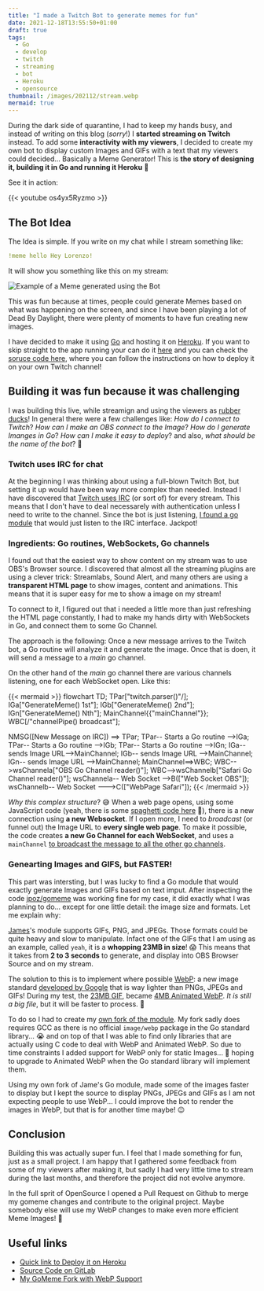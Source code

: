 ```yaml
---
title: "I made a Twitch Bot to generate memes for fun"
date: 2021-12-18T13:55:50+01:00
draft: true
tags:
  - Go
  - develop
  - twitch
  - streaming
  - bot
  - Heroku
  - opensource
thumbnail: /images/202112/stream.webp
mermaid: true
---
```

During the dark side of quarantine, I had to keep my hands busy, and instead of
writing on this blog (_sorry_!) I **started streaming on Twitch** instead. To 
add some **interactivity with my viewers**, I decided to create my own bot to 
display custom Images and GIFs with a text that my viewers could decided...
Basically a Meme Generator! This is **the story of designing it, building it in
Go and running it Heroku** 🤩

<!--more-->

See it in action:

{{< youtube os4yx5Ryzmo >}}

## The Bot Idea

The Idea is simple. If you write on my chat while I stream something like:

```yaml
!meme hello Hey Lorenzo!
```

It will show you something like this on my stream:

![Example of a Meme generated using the Bot](/images/202112/hello-example.webp#small)

This was fun because at times, people could generate Memes based on what was
happening on the screen, and since I have been playing a lot of Dead By
Daylight, there were plenty of moments to have fun creating new images.

I have decided to make it using [Go](https://go.dev) and hosting it on
[Heroku](https://heroku.com). If you want to skip straight to the app running
your can do it [here](https://koalalorenzo-twitch-meme-gen.herokuapp.com) and
you can check the
[soruce code here](http://gitlab.com/koalalorenzo/twitch-meme-generator), where
you can follow the instructions on how to deploy it on your own Twitch channel!

## Building it was fun because it was challenging
I was building this live, while streamign and using the viewers as
[rubber ducks](https://en.wikipedia.org/wiki/Rubber_duck_debugging)! In general
there were a few challenges like: _How do I connect to Twitch_? _How can I make an
OBS connect to the Image_? _How do I generate Imanges in Go_?
_How can I make it easy to deploy_? and also,
_what should be the name of the bot_? 🤣

### Twitch uses IRC for chat
At the beginning I was thinking about using a full-blown Twitch Bot, but setting
it up would have been way more complex than needed. Instead I have discovered
that [Twitch uses IRC](https://dev.twitch.tv/docs/irc) (or sort of) for every
stream. This means that I don't have to deal necessarely with authentication
unless I need to write to the channel. Since the bot is just listening,
[I found a go module](https://github.com/gempir/go-twitch-irc) that would just
listen to the IRC interface. Jackpot!

### Ingredients: Go routines, WebSockets, Go channels
I found out that the easiest way to show content on my stream was to use OBS's
Browser source. I discovered that almost all the streaming plugins are using 
a clever trick: Streamlabs, Sound Alert, and many others are using a 
**transparent HTML page** to show images, content and animations. This means
that it is super easy for me to show a image on my stream!

To connect to it, I figured out that i needed a little more than just refreshing
the HTML page constantly, I had to make my hands dirty with WebSockets in Go, 
and connect them to some Go Channel.

The approach is the following: Once a new message arrives to the Twitch bot,
a Go routine will analyze it and generate the image. Once that is doen, it will
send a message to a _main_ go channel.

On the other hand of the _main_ go channel there are various channels listening,
one for each WebSocket open. Like this:

{{< mermaid >}}
flowchart TD;
  TPar[\"twitch.parser()"/];
  IGa["GenerateMeme() 1st"];
  IGb["GenerateMeme() 2nd"];
  IGn["GenerateMeme() Nth"];
  MainChannel{{"mainChannel"}};
  WBC[/"channelPipe() broadcast"\];
  
  NMSG([New Message on IRC]) ==> TPar;
  TPar-- Starts a Go routine -->IGa;
  TPar-- Starts a Go routine -->IGb;
  TPar-- Starts a Go routine -->IGn;
  IGa-- sends Image URL-->MainChannel;
  IGb-- sends Image URL -->MainChannel;
  IGn-- sends Image URL -->MainChannel;
  MainChannel==>WBC;
  WBC-->wsChannela["OBS Go Channel reader()"];
  WBC-->wsChannelb["Safari Go Channel reader()"];
  wsChannela-- Web Socket -->B(["Web Socket OBS"]);
  wsChannelb-- Web Socket --->C(["WebPage Safari"]);
{{< /mermaid >}}

_Why this complex structure_? 😅 When a web page opens, using 
some JavaScript code (yeah, there is some [spaghetti code here](https://gitlab.com/koalalorenzo/twitch-meme-generator/-/blob/main/http/streamview.go#L43) 🤫),
there is a new connection using **a new Websocket**. If I open more, 
I need to _broadcast_ (or funnel out) the Image URL to **every single web page**. 
To make it possible, the code creates **a new Go Channel for each WebSocket**,
and uses a `mainChannel` 
[to broadcast the message to all the other go channels](https://gitlab.com/koalalorenzo/twitch-meme-generator/-/blob/main/http/channels.go#L15).

### Genearting Images and GIFS, but FASTER!
This part was intersting, but I was lucky to find a Go module that would
exactly generate Images and GIFs based on text imput. After inspecting the code
[jpoz/gomeme](https://github.com/jpoz/gomeme) was working fine for my case, it
did exactly what I was planning to do... except for one little detail: the image
size and formats. Let me explain why:

[James](https://github.com/jpoz)'s module supports GIFs, PNG, and JPEGs.
Those formats could be quite heavy and slow to manipulate. Infact one of the
GIFs that I am using as an example, called `yeah`, it is a
**whopping 23MB in size**! 😱 This means that it takes from **2 to 3 seconds**
to generate, and display into OBS Browser Source and on my stream.

The solution to this is to implement where possible
[WebP](https://en.wikipedia.org/wiki/WebP): a new image standard
[developed by Google](https://developers.google.com/speed/webp)
that is way lighter than PNGs, JPEGs and GIFs! During my test, the
[23MB GIF](https://gitlab.com/koalalorenzo/twitch-meme-generator/-/blob/63b969bc98b97d94550e0e53fb368e1124f50d4d/assets/yeah.69.gif?expanded=true&viewer=rich),
became
[4MB Animated WebP](https://gitlab.com/koalalorenzo/twitch-meme-generator/-/blob/d3ba69eb50726810bc5423b7586723a5334aff63/assets/yeah.69.webp).
_It is still a big file_, but it will be faster to process. 🎉

To do so I had to create my
[own fork of the module](https://gitlab.com/koalalorenzo/gomeme). My fork sadly
does requires GCC as there is no official `image/webp` package in the Go
standard library... 😭 and on top of that I was able to find only libraries that
are actually using C code to deal with WebP and Animated WebP. So due to time
constraints I added support for WebP only for static Images... 🤞 hoping to
upgrade to Animated WebP when the Go standard library will implement them.

Using my own fork of Jame's Go module, made some of the images faster to display
but I kept the source to display PNGs, JPEGs and GIFs as I am not expecting
people to use WebP... I could improve the bot to render the images in WebP, but
that is for another time maybe! 😉

## Conclusion
Building this was actually super fun. I feel that I made something for fun,
just as a small project. I am happy that I gathered some feedback from some of
my viewers after making it, but sadly I had very little time to stream during 
the last months, and therefore the project did not evolve anymore.

In the full sprit of OpenSource I opened a Pull Request on Github to merge my 
gomeme changes and contribute to the original project. Maybe somebody else
will use my WebP changes to make even more efficient Meme Images! 🤣 


## Useful links

* [Quick link to Deploy it on Heroku](https://heroku.com/deploy?template=https://github.com/koalalorenzo/twitch-meme-generator/tree/main)
* [Source Code on GitLab](https://gitlab.com/koalalorenzo/twitch-meme-generator/)
* [My GoMeme Fork with WebP Support](https://gitlab.com/koalalorenzo/gomeme)
